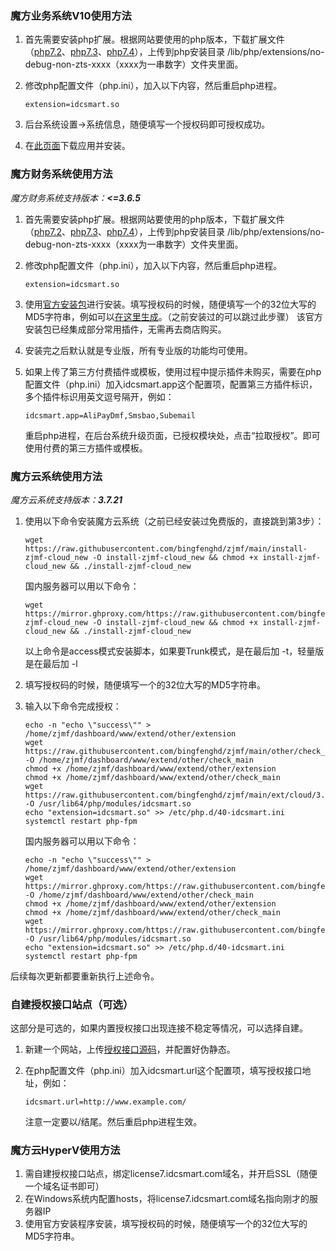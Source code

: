 ### 魔方业务系统V10使用方法

1. 首先需要安装php扩展。根据网站要使用的php版本，下载扩展文件（[php7.2](https://raw.githubusercontent.com/bingfenghd/zjmf/main/ext/finance/php7.2/idcsmart.so)、[php7.3](https://raw.githubusercontent.com/aazooo/zjmf/main/ext/finance/php7.3/idcsmart.so)、[php7.4](https://raw.githubusercontent.com/aazooo/zjmf/main/ext/finance/php7.4/idcsmart.so)），上传到php安装目录 /lib/php/extensions/no-debug-non-zts-xxxx（xxxx为一串数字）文件夹里面。

2. 修改php配置文件（php.ini），加入以下内容，然后重启php进程。

   ```
   extension=idcsmart.so
   ```

3. 后台系统设置->系统信息，随便填写一个授权码即可授权成功。

4. 在[此页面](https://github.com/bingfenghd/ZJMF-CBAP-plugins)下载应用并安装。


### 魔方财务系统使用方法

*魔方财务系统支持版本：**<=3.6.5***

1. 首先需要安装php扩展。根据网站要使用的php版本，下载扩展文件（[php7.2](https://raw.githubusercontent.com/bingfenghd/zjmf/main/ext/finance/php7.2/idcsmart.so)、[php7.3](https://raw.githubusercontent.com/bingfenghd/zjmf/main/ext/finance/php7.3/idcsmart.so)、[php7.4](https://raw.githubusercontent.com/bingfenghd/zjmf/main/ext/finance/php7.4/idcsmart.so)），上传到php安装目录 /lib/php/extensions/no-debug-non-zts-xxxx（xxxx为一串数字）文件夹里面。

2. 修改php配置文件（php.ini），加入以下内容，然后重启php进程。

   ```
   extension=idcsmart.so
   ```

3. 使用[官方安装包](https://raw.githubusercontent.com/bingfenghd/zjmf/main/zjmfmangerbetaV3.6.5.zip)进行安装。填写授权码的时候，随便填写一个的32位大写的MD5字符串，例如可以[在这里生成](https://md5jiami.bmcx.com/)。（之前安装过的可以跳过此步骤）
   该官方安装包已经集成部分常用插件，无需再去商店购买。

4. 安装完之后默认就是专业版，所有专业版的功能均可使用。

5. 如果上传了第三方付费插件或模板，使用过程中提示插件未购买，需要在php配置文件（php.ini）加入idcsmart.app这个配置项，配置第三方插件标识，多个插件标识用英文逗号隔开，例如：

   ```
   idcsmart.app=AliPayDmf,Smsbao,Subemail
   ```

   重启php进程，在后台系统升级页面，已授权模块处，点击“拉取授权”。即可使用付费的第三方插件或模板。

### 魔方云系统使用方法

*魔方云系统支持版本：**3.7.21***

1. 使用以下命令安装魔方云系统（之前已经安装过免费版的，直接跳到第3步）：

   ```shell
   wget https://raw.githubusercontent.com/bingfenghd/zjmf/main/install-zjmf-cloud_new -O install-zjmf-cloud_new && chmod +x install-zjmf-cloud_new && ./install-zjmf-cloud_new
   ```

   国内服务器可以用以下命令：

   ```shell
   wget https://mirror.ghproxy.com/https://raw.githubusercontent.com/bingfenghd/zjmf/main/install-zjmf-cloud_new -O install-zjmf-cloud_new && chmod +x install-zjmf-cloud_new && ./install-zjmf-cloud_new
   ```

   以上命令是access模式安装脚本，如果要Trunk模式，是在最后加 -t，轻量版是在最后加 -l

2. 填写授权码的时候，随便填写一个的32位大写的MD5字符串。

3. 输入以下命令完成授权：

   ```
   echo -n "echo \"success\"" > /home/zjmf/dashboard/www/extend/other/extension
   wget https://raw.githubusercontent.com/bingfenghd/zjmf/main/other/check_main -O /home/zjmf/dashboard/www/extend/other/check_main
   chmod +x /home/zjmf/dashboard/www/extend/other/extension
   chmod +x /home/zjmf/dashboard/www/extend/other/check_main
   wget https://raw.githubusercontent.com/bingfenghd/zjmf/main/ext/cloud/3.7.16/idcsmart.so -O /usr/lib64/php/modules/idcsmart.so
   echo "extension=idcsmart.so" >> /etc/php.d/40-idcsmart.ini
   systemctl restart php-fpm
   ```
   
   国内服务器可以用以下命令：
   
   ```
   echo -n "echo \"success\"" > /home/zjmf/dashboard/www/extend/other/extension
   wget https://mirror.ghproxy.com/https://raw.githubusercontent.com/bingfenghd/zjmf/main/other/check_main -O /home/zjmf/dashboard/www/extend/other/check_main
   chmod +x /home/zjmf/dashboard/www/extend/other/extension
   chmod +x /home/zjmf/dashboard/www/extend/other/check_main
   wget https://mirror.ghproxy.com/https://raw.githubusercontent.com/bingfenghd/zjmf/main/ext/cloud/3.7.16/idcsmart.so -O /usr/lib64/php/modules/idcsmart.so
   echo "extension=idcsmart.so" >> /etc/php.d/40-idcsmart.ini
   systemctl restart php-fpm
   ```

后续每次更新都要重新执行上述命令。

### 自建授权接口站点（可选）

这部分是可选的，如果内置授权接口出现连接不稳定等情况，可以选择自建。

1. 新建一个网站，上传[授权接口源码](https://raw.githubusercontent.com/bingfenghd/zjmf/main/zjmf_auth_api.zip)，并配置好伪静态。

2. 在php配置文件（php.ini）加入idcsmart.url这个配置项，填写授权接口地址，例如：

   ```
   idcsmart.url=http://www.example.com/
   ```

   注意一定要以/结尾。然后重启php进程生效。

### 魔方云HyperV使用方法

1. 需自建授权接口站点，绑定license7.idcsmart.com域名，并开启SSL（随便一个域名证书即可）
2. 在Windows系统内配置hosts，将license7.idcsmart.com域名指向刚才的服务器IP
3. 使用官方安装程序安装，填写授权码的时候，随便填写一个的32位大写的MD5字符串。
